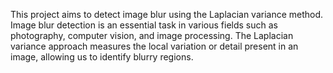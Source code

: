 This project aims to detect image blur using the Laplacian variance method. Image blur detection is an essential task in various fields such as photography, computer vision, and image processing. The Laplacian variance approach measures the local variation or detail present in an image, allowing us to identify blurry regions.
